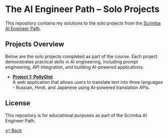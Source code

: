 # The AI Engineer Path – Solo Projects

This repository contains my solutions to the solo projects from the [Scrimba AI Engineer Path](https://scrimba.com/the-ai-engineer-path-c02v).

## Projects Overview

Below are the solo projects completed as part of the course. Each project demonstrates practical skills in AI engineering, including prompt engineering, API integration, and building AI-powered applications.

- **[Project 1: PollyGlot](./pollyglot/README.md)**  
  A web application that allows users to translate text into three languages - Russian, Hindi, and Japanese using AI-powered translation APIs.

## License

This repository is for educational purposes as part of the Scrimba AI Engineer Path.

[↩ Back](/)